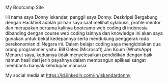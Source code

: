 
My Bootcamp Site

Hi nama saya Donny Iskandar, panggil saya Donny.
Deskripsi
Bergabung dengan Hacktiv8 adalah pilihan saya saat melihat sylabuss, profile mentor dan merupakan pertama kalinya bootcamp web coding di indonesia dibanding dengan course web coding lainnya dan knowledge ini akan saya gunakan untuk bekal kedepannya serta mendukung penggerak roda perekonomian di Negara ini.
Dalam belajar coding saya mengidolakan dua orang programmer yaitu: 
Bill Gates (Microsoft) 
Jan Koum (WhatsApp) 
Menurut saya, keduanya tidak menyelesaikan pendidikan dengan baik namun hasil dari jerih payahnya dalam membangun aplikasi sangat membantu banyak kehidupan manusia.

My social media at https://id.linkedin.com/in/iskandardonny

